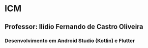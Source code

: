 # ICM
## Professor: Ilídio Fernando de Castro Oliveira
### Desenvolvimento em Android Studio (Kotlin) e Flutter
